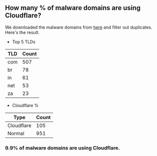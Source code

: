 ## How many % of malware domains are using Cloudflare?


We downloaded the malware domains from [here](https://urlhaus.abuse.ch) and filter out duplicates.
Here's the result.


[//]: # (start replacement)


- Top 5 TLDs

| TLD | Count |
| --- | --- |
| com | 507 |
| br | 78 |
| in | 61 |
| net | 53 |
| za | 23 |


- Cloudflare %

| Type | Count |
| --- | --- |
| Cloudflare | 105 |
| Normal | 951 |


### 9.9% of malware domains are using Cloudflare.